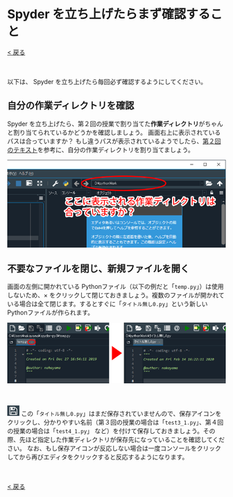 # Spyder を立ち上げたらまず確認すること

[< 戻る](../)

　

以下は、 Spyder を立ち上げたら毎回必ず確認するようにしてください。



## 自分の作業ディレクトリを確認

Spyder を立ち上げたら、第２回の授業で割り当てた**作業ディレクトリ**がちゃんと割り当てられているかどうかを確認しましょう。
画面右上に表示されているパスは合っていますか？
もし違うパスが表示されているようでしたら、[第２回のテキスト](../../02/prep/#!index.md#%E8%87%AA%E5%88%86%E3%81%AE%E4%BD%9C%E6%A5%AD%E3%83%87%E3%82%A3%E3%83%AC%E3%82%AF%E3%83%88%E3%83%AA%E3%82%92%E4%BD%9C%E3%82%8D%E3%81%86)を参考に、自分の作業ディレクトリを割り当てましょう。

![img](assets/image1.png)



## 不要なファイルを閉じ、新規ファイルを開く

画面の左側に開かれている Pythonファイル（以下の例だと「`temp.py`」）は使用しないため、× をクリックして閉じておきましょう。複数のファイルが開かれている場合は全て閉じます。するとすぐに「`タイトル無し0.py`」という新しい Pythonファイルが作られます。

![img](assets/image3.png)

　

![img](assets/image2.png)
この「`タイトル無し0.py`」はまだ保存されていませんので、保存アイコンをクリックし、分かりやすい名前（第３回の授業の場合は「`test3_1.py`」、第４回の授業の場合は「`test4_1.py`」 など）を付けて保存しておきましょう。その際、先ほど指定した作業ディレクトリが保存先になっていることを確認してください。
なお、もし保存アイコンが反応しない場合は一度コンソールをクリックしてから再びエディタをクリックすると反応するようになります。

　

[< 戻る](../)